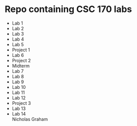 Repo containing CSC 170 labs
============================

* Lab 1
* Lab 2
* Lab 3
* Lab 4
* Lab 5  
* Project 1  
* Lab 6  
* Project 2  
* Midterm  
* Lab 7  
* Lab 8
* Lab 9  
* Lab 10
* Lab 11
* Lab 12
* Project 3  
* Lab 13  
* Lab 14  
Nicholas Graham
